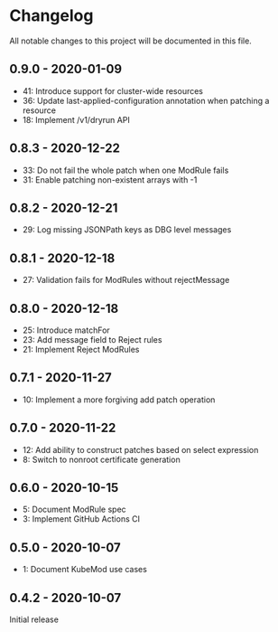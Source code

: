 # Changelog

All notable changes to this project will be documented in this file.

## 0.9.0 - 2020-01-09

* 41: Introduce support for cluster-wide resources
* 36: Update last-applied-configuration annotation when patching a resource
* 18: Implement /v1/dryrun API

## 0.8.3 - 2020-12-22

* 33: Do not fail the whole patch when one ModRule fails
* 31: Enable patching non-existent arrays with -1

## 0.8.2 - 2020-12-21

* 29: Log missing JSONPath keys as DBG level messages

## 0.8.1 - 2020-12-18

* 27: Validation fails for ModRules without rejectMessage

## 0.8.0 - 2020-12-18

* 25: Introduce matchFor
* 23: Add message field to Reject rules
* 21: Implement Reject ModRules

## 0.7.1 - 2020-11-27

* 10: Implement a more forgiving add patch operation

## 0.7.0 - 2020-11-22

* 12: Add ability to construct patches based on select expression
* 8: Switch to nonroot certificate generation

## 0.6.0 - 2020-10-15

* 5: Document ModRule spec
* 3: Implement GitHub Actions CI

## 0.5.0 - 2020-10-07

* 1: Document KubeMod use cases

## 0.4.2 - 2020-10-07

Initial release
